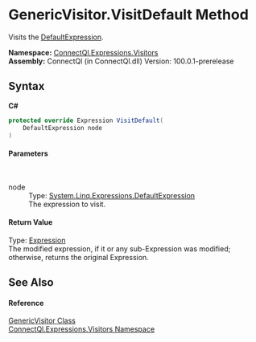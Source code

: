 # GenericVisitor.VisitDefault Method 
 

Visits the <a href="http://msdn2.microsoft.com/en-us/library/dd323990" target="_blank">DefaultExpression</a>.

**Namespace:**&nbsp;<a href="N_ConnectQl_Expressions_Visitors">ConnectQl.Expressions.Visitors</a><br />**Assembly:**&nbsp;ConnectQl (in ConnectQl.dll) Version: 100.0.1-prerelease

## Syntax

**C#**<br />
``` C#
protected override Expression VisitDefault(
	DefaultExpression node
)
```


#### Parameters
&nbsp;<dl><dt>node</dt><dd>Type: <a href="http://msdn2.microsoft.com/en-us/library/dd323990" target="_blank">System.Linq.Expressions.DefaultExpression</a><br />The expression to visit.</dd></dl>

#### Return Value
Type: <a href="http://msdn2.microsoft.com/en-us/library/bb356138" target="_blank">Expression</a><br />The modified expression, if it or any sub-Expression was modified; otherwise, returns the original Expression.

## See Also


#### Reference
<a href="T_ConnectQl_Expressions_Visitors_GenericVisitor">GenericVisitor Class</a><br /><a href="N_ConnectQl_Expressions_Visitors">ConnectQl.Expressions.Visitors Namespace</a><br />